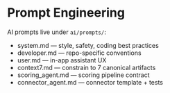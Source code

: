 # Prompt Engineering

AI prompts live under `ai/prompts/`:
- system.md — style, safety, coding best practices
- developer.md — repo-specific conventions
- user.md — in-app assistant UX
- context7.md — constrain to 7 canonical artifacts
- scoring_agent.md — scoring pipeline contract
- connector_agent.md — connector template + tests
